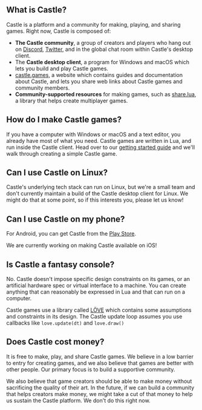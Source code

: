 ## What is Castle?

Castle is a platform and a community for making, playing, and sharing games. Right now, Castle is composed of:

- **The Castle community**, a group of creators and players who hang out on [Discord](https://discord.gg/4C7yEEC), [Twitter](https://www.twitter.com/_castlegames), and in the global chat room within Castle's desktop client.
- The **Castle desktop client**, a program for Windows and macOS which lets you build and play Castle games.
- [castle.games](/), a website which contains guides and documentation about Castle, and lets you share web links about Castle games and community members.
- **Community-supported resources** for making games, such as [share.lua](https://github.com/castle-games/share.lua), a library that helps create multiplayer games.

## How do I make Castle games?

If you have a computer with Windows or macOS and a text editor, you already have most of what you need. Castle games are written in Lua, and run inside the Castle client. Head over to our [getting started guide](/documentation/tutorials/make-your-first-castle-game) and we'll walk through creating a simple Castle game.

## Can I use Castle on Linux?

Castle's underlying tech stack can run on Linux, but we're a small team and don't currently maintain a build of the Castle desktop client for Linux. We might do that at some point, so if this interests you, please let us know!

## Can I use Castle on my phone?

For Android, you can get Castle from the [Play Store](https://play.google.com/store/apps/details?id=games.castle).

We are currently working on making Castle available on iOS!

## Is Castle a fantasy console?

No. Castle doesn't impose specific design constraints on its games, or an artificial hardware spec or virtual interface to a machine. You can create anything that can reasonably be expressed in Lua and that can run on a computer.

Castle games use a library called [LÖVE](https://love2d.org/) which contains some assumptions and constraints in its design. The Castle update loop assumes you use callbacks like `love.update(dt)` and `love.draw()`

## Does Castle cost money?

It is free to make, play, and share Castle games. We believe in a low barrier to entry for creating games, and we also believe that games are better with other people. Our primary focus is to build a supportive community.

We also believe that game creators should be able to make money without sacrificing the quality of their art. In the future, if we can build a community that helps creators make money, we might take a cut of that money to help us sustain the Castle platform. We don't do this right now.